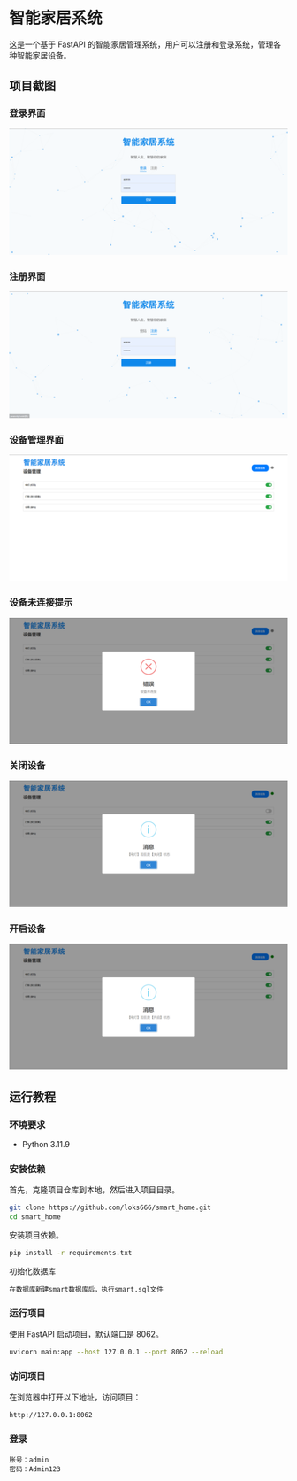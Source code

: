 # 智能家居系统

这是一个基于 FastAPI 的智能家居管理系统，用户可以注册和登录系统，管理各种智能家居设备。

## 项目截图

### 登录界面

![登录](images/登录.png)

### 注册界面

![注册](images/注册.png)

### 设备管理界面

![设备管理](images/设备管理.png)

### 设备未连接提示

![设备未连接](images/设备未连接.png)

### 关闭设备

![关闭设备](images/关闭设备.png)

### 开启设备

![开启设备](images/开启设备.png)

## 运行教程

### 环境要求

- Python 3.11.9

### 安装依赖

首先，克隆项目仓库到本地，然后进入项目目录。

```bash
git clone https://github.com/loks666/smart_home.git
cd smart_home
```

安装项目依赖。

```bash
pip install -r requirements.txt
```

初始化数据库
```
在数据库新建smart数据库后，执行smart.sql文件
```

### 运行项目

使用 FastAPI 启动项目，默认端口是 8062。

```bash
uvicorn main:app --host 127.0.0.1 --port 8062 --reload
```

### 访问项目

在浏览器中打开以下地址，访问项目：

```
http://127.0.0.1:8062
```
### 登录
```
账号：admin
密码：Admin123
```

